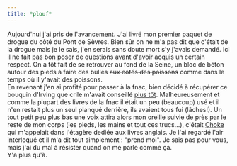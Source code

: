 ```yaml
---
title: *plouf*
---
```


Aujourd'hui j'ai pris de l'avancement. J'ai livré mon premier paquet de drogue
du côté du Pont de Sèvres. Bien sûr on ne m'a pas dit que c'était de la drogue
mais je le sais, j'en serais sans doute mort s'y j'avais demandé. Ici il ne
fait pas bon poser de questions avant d'avoir acquis un certain respect. On a
tôt fait de se retrouver au fond de la Seine, un bloc de béton autour des
pieds à faire des bulles <s>aux côtés des poissons</s> comme dans le temps où
il y'avait des poissons.  
En revenant j'en ai profité pour passer à la fnac, bien décidé à récupérer ce
bouquin d'Irving que crile m'avait conseillé [plus
tôt](http://oz.wizard.free.fr/index.php?p=blog&id=468&comment=1).
Malheureusement et comme la plupart des livres de la fnac il était un peu
(beaucoup) usé et il n'en restait plus un seul planqué derrière, ils avaient
tous fui (lâches!). Un tout petit peu plus bas une voix attira alors mon
oreille suivie de près par le reste de mon corps (les pieds, les mains et tout
ces trucs...), c'était [Choke](http://www.chuckpalahniuk.net/choke.php) qui
m'appelait dans l'étagère dediée aux livres anglais. Je l'ai regardé l'air
interloqué et il m'a dit tout simplement : "prend moi". Je sais pas pour vous,
mais j'ai du mal à résister quand on me parle comme ça.  
Y'a plus qu'à.

